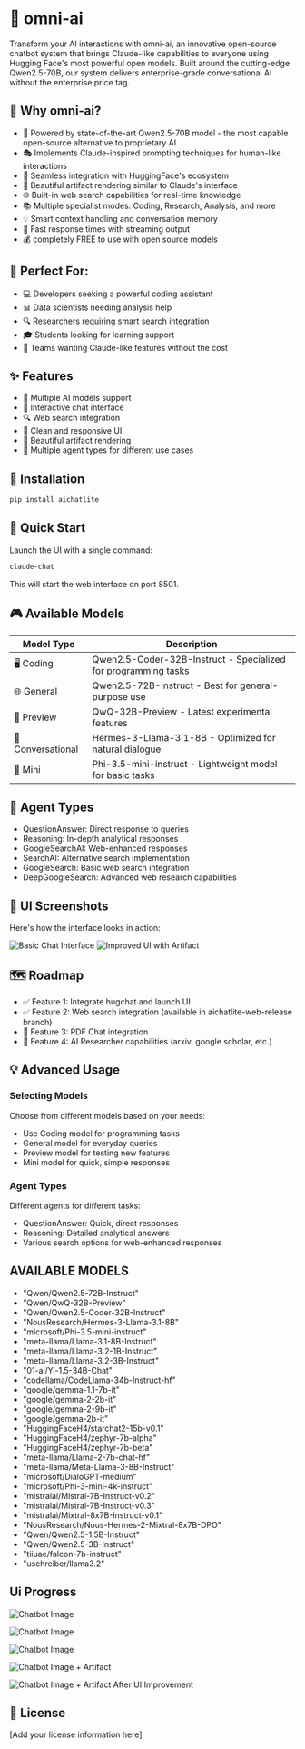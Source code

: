 # 🤖 omni-ai

Transform your AI interactions with omni-ai, an innovative open-source chatbot system that brings Claude-like capabilities to everyone using Hugging Face's most powerful open models. Built around the cutting-edge Qwen2.5-70B, our system delivers enterprise-grade conversational AI without the enterprise price tag.

## 🌟 Why omni-ai?

- 🧠 Powered by state-of-the-art Qwen2.5-70B model - the most capable open-source alternative to proprietary AI
- 🎭 Implements Claude-inspired prompting techniques for human-like interactions
- 🔗 Seamless integration with HuggingFace's ecosystem
- 🎨 Beautiful artifact rendering similar to Claude's interface
- 🌐 Built-in web search capabilities for real-time knowledge
- 📚 Multiple specialist modes: Coding, Research, Analysis, and more
- 💡 Smart context handling and conversation memory
- 🚀 Fast response times with streaming output
- 💰 completely FREE to use with open source models

## 🎯 Perfect For:
- 💻 Developers seeking a powerful coding assistant
- 📊 Data scientists needing analysis help
- 🔍 Researchers requiring smart search integration
- 🎓 Students looking for learning support
- 🏢 Teams wanting Claude-like features without the cost

## ✨ Features

- 🎯 Multiple AI models support
- 💬 Interactive chat interface
- 🔍 Web search integration
- 📱 Clean and responsive UI
- 🎨 Beautiful artifact rendering
- 🤝 Multiple agent types for different use cases

## 🚀 Installation

```bash
pip install aichatlite
```

## 📖 Quick Start

Launch the UI with a single command:

```bash
claude-chat
```

This will start the web interface on port 8501.

## 🎮 Available Models

| Model Type | Description |
|------------|-------------|
| 🖥️ Coding | Qwen2.5-Coder-32B-Instruct - Specialized for programming tasks |
| 🌐 General | Qwen2.5-72B-Instruct - Best for general-purpose use |
| 🔮 Preview | QwQ-32B-Preview - Latest experimental features |
| 💭 Conversational | Hermes-3-Llama-3.1-8B - Optimized for natural dialogue |
| 📱 Mini | Phi-3.5-mini-instruct - Lightweight model for basic tasks |

## 🤝 Agent Types

- QuestionAnswer: Direct response to queries
- Reasoning: In-depth analytical responses
- GoogleSearchAI: Web-enhanced responses
- SearchAI: Alternative search implementation
- GoogleSearch: Basic web search integration
- DeepGoogleSearch: Advanced web research capabilities

## 📸 UI Screenshots

Here's how the interface looks in action:

![Basic Chat Interface](figs/v0.1.3_chatlite.png)
![Improved UI with Artifact](figs/render_with_artifact_improved_ui.png)

## 🗺️ Roadmap

- ✅ Feature 1: Integrate hugchat and launch UI
- ✅ Feature 2: Web search integration (available in aichatlite-web-release branch)
- 🔄 Feature 3: PDF Chat integration
- 🔄 Feature 4: AI Researcher capabilities (arxiv, google scholar, etc.)

## 💡 Advanced Usage

### Selecting Models
Choose from different models based on your needs:
- Use Coding model for programming tasks
- General model for everyday queries
- Preview model for testing new features
- Mini model for quick, simple responses

### Agent Types
Different agents for different tasks:
- QuestionAnswer: Quick, direct responses
- Reasoning: Detailed analytical answers
- Various search options for web-enhanced responses

## AVAILABLE MODELS

- "Qwen/Qwen2.5-72B-Instruct"
- "Qwen/QwQ-32B-Preview"
- "Qwen/Qwen2.5-Coder-32B-Instruct"
- "NousResearch/Hermes-3-Llama-3.1-8B"
- "microsoft/Phi-3.5-mini-instruct"
- "meta-llama/Llama-3.1-8B-Instruct"
- "meta-llama/Llama-3.2-1B-Instruct"
- "meta-llama/Llama-3.2-3B-Instruct"
- "01-ai/Yi-1.5-34B-Chat"
- "codellama/CodeLlama-34b-Instruct-hf"
- "google/gemma-1.1-7b-it"
- "google/gemma-2-2b-it"
- "google/gemma-2-9b-it"
- "google/gemma-2b-it"
- "HuggingFaceH4/starchat2-15b-v0.1"
- "HuggingFaceH4/zephyr-7b-alpha"
- "HuggingFaceH4/zephyr-7b-beta"
- "meta-llama/Llama-2-7b-chat-hf"
- "meta-llama/Meta-Llama-3-8B-Instruct"
- "microsoft/DialoGPT-medium"
- "microsoft/Phi-3-mini-4k-instruct"
- "mistralai/Mistral-7B-Instruct-v0.2"
- "mistralai/Mistral-7B-Instruct-v0.3"
- "mistralai/Mixtral-8x7B-Instruct-v0.1"
- "NousResearch/Nous-Hermes-2-Mixtral-8x7B-DPO"
- "Qwen/Qwen2.5-1.5B-Instruct"
- "Qwen/Qwen2.5-3B-Instruct"
- "tiiuae/falcon-7b-instruct"
- "uschreiber/llama3.2"


## Ui Progress


![Chatbot Image](figs/v0.1.9.png)

![Chatbot Image](figs/v0.1.3_chatlite.png)

![Chatbot Image](figs/intial_render.png)

![Chatbot Image + Artifact](figs/render_with_artifact.png)

![Chatbot Image + Artifact After UI Improvement](figs/render_with_artifact_improved_ui.png)

## 📝 License

[Add your license information here]
